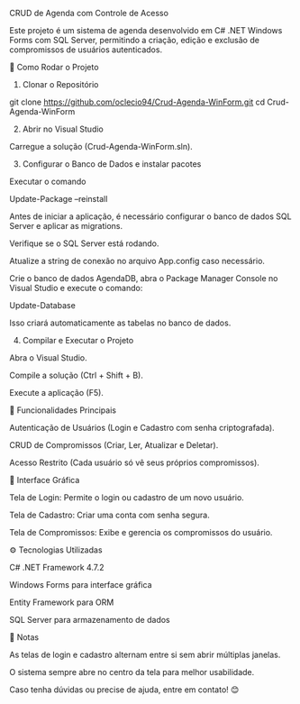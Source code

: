 ﻿CRUD de Agenda com Controle de Acesso

Este projeto é um sistema de agenda desenvolvido em C# .NET Windows Forms com SQL Server, permitindo a criação, edição e exclusão de compromissos de usuários autenticados.

🚀 Como Rodar o Projeto

1. Clonar o Repositório

git clone https://github.com/oclecio94/Crud-Agenda-WinForm.git
cd Crud-Agenda-WinForm

2. Abrir no Visual Studio

Carregue a solução (Crud-Agenda-WinForm.sln).

3. Configurar o Banco de Dados e instalar pacotes

Executar o comando

Update-Package –reinstall

Antes de iniciar a aplicação, é necessário configurar o banco de dados SQL Server e aplicar as migrations.

Verifique se o SQL Server está rodando.

Atualize a string de conexão no arquivo App.config caso necessário.

Crie o banco de dados AgendaDB, abra o Package Manager Console no Visual Studio e execute o comando:

Update-Database

Isso criará automaticamente as tabelas no banco de dados.

4. Compilar e Executar o Projeto

Abra o Visual Studio.

Compile a solução (Ctrl + Shift + B).

Execute a aplicação (F5).

📌 Funcionalidades Principais

Autenticação de Usuários (Login e Cadastro com senha criptografada).

CRUD de Compromissos (Criar, Ler, Atualizar e Deletar).

Acesso Restrito (Cada usuário só vê seus próprios compromissos).

🎨 Interface Gráfica

Tela de Login: Permite o login ou cadastro de um novo usuário.

Tela de Cadastro: Criar uma conta com senha segura.

Tela de Compromissos: Exibe e gerencia os compromissos do usuário.

⚙️ Tecnologias Utilizadas

C# .NET Framework 4.7.2

Windows Forms para interface gráfica

Entity Framework para ORM

SQL Server para armazenamento de dados

📢 Notas

As telas de login e cadastro alternam entre si sem abrir múltiplas janelas.

O sistema sempre abre no centro da tela para melhor usabilidade.

Caso tenha dúvidas ou precise de ajuda, entre em contato! 😊